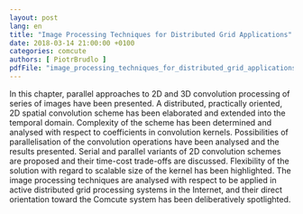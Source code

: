 ```yaml
---
layout: post
lang: en
title: "Image Processing Techniques for Distributed Grid Applications"
date: 2018-03-14 21:00:00 +0100
categories: comcute
authors: [ PiotrBrudlo ]
pdfFile: "image_processing_techniques_for_distributed_grid_applications"
---
```


In this chapter, parallel approaches to 2D and 3D convolution processing of series of images have been presented. A distributed, practically oriented, 2D spatial convolution scheme has been elaborated and extended into the temporal domain. Complexity of the scheme has been determined and analysed with respect to coefficients in convolution kernels. Possibilities of parallelisation of the convolution operations have been analysed and the results presented. Serial and parallel variants of 2D convolution schemes are proposed and their time-cost trade-offs are discussed. Flexibility of the solution with regard to scalable size of the kernel has been highlighted. The image processing techniques are analysed with respect to be applied in active distributed grid processing systems in the Internet, and their direct orientation toward the Comcute system has been deliberatively spotlighted.